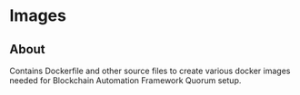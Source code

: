# Images

## About
Contains Dockerfile and other source files to create various docker images needed for Blockchain Automation Framework Quorum setup.

